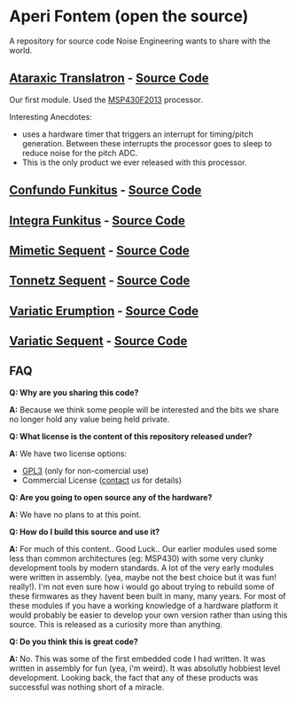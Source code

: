Aperi Fontem (open the source)
=============

A repository for source code Noise Engineering wants to share with the world.

## [Ataraxic Translatron](https://noiseengineering.us/products/ataraxic-translatron/) - [Source Code](msp430/AT.asm)

Our first module. Used the [MSP430F2013](https://www.ti.com/product/MSP430F2013) processor.

Interesting Anecdotes:

* uses a hardware timer that triggers an interrupt for timing/pitch generation. Between these interrupts the processor goes to sleep to reduce noise for the pitch ADC.
* This is the only product we ever released with this processor.

## [Confundo Funkitus](https://noiseengineering.us/products/confundo-funkitus/) - [Source Code](msp430/CF.asm)

## [Integra Funkitus](https://noiseengineering.us/products/integra-funkitus) - [Source Code](msp430/IF.asm)

## [Mimetic Sequent](https://noiseengineering.us/products/mimetic-sequent) - [Source Code](msp430/MS.asm)

## [Tonnetz Sequent](https://noiseengineering.us/products/tonnetz-sequent) - [Source Code](msp430/TS.asm)

## [Variatic Erumption](https://noiseengineering.us/products/variatic-erumption) - [Source Code](msp430/VE.asm)

## [Variatic Sequent](https://noiseengineering.us/products/variatic-sequent) - [Source Code](msp430/VS.asm)

## FAQ

**Q: Why are you sharing this code?**

**A:**  Because we think some people will be interested and the bits we share no longer hold any value being held private.

**Q: What license is the content of this repository released under?**

**A:** We have two license options:

* [GPL3](LICENSE_GPL3.md) (only for non-comercial use)
* Commercial License ([contact](https://noiseengineering.us/support) us for details)

**Q: Are you going to open source any of the hardware?**

**A:** We have no plans to at this point.

**Q: How do I build this source and use it?**

**A:** For much of this content.. Good Luck.. Our earlier modules used some less than common architectures (eg: MSP430) with some very clunky development tools by modern standards. A lot of the very early modules were written in assembly. (yea, maybe not the best choice but it was fun! really!). I'm not even sure how i would go about trying to rebuild some of these firmwares as they havent been built in many, many years. For most of these modules if you have a working knowledge of a hardware platform it would probably be easier to develop your own version rather than using this source. This is released as a curiosity more than anything.

**Q: Do you think this is great code?**

**A:** No. This was some of the first embedded code I had written. It was written in assembly for fun (yea, i'm weird). It was absolutly hobbiest level development. Looking back, the fact that any of these products was successful was nothing short of a miracle.

